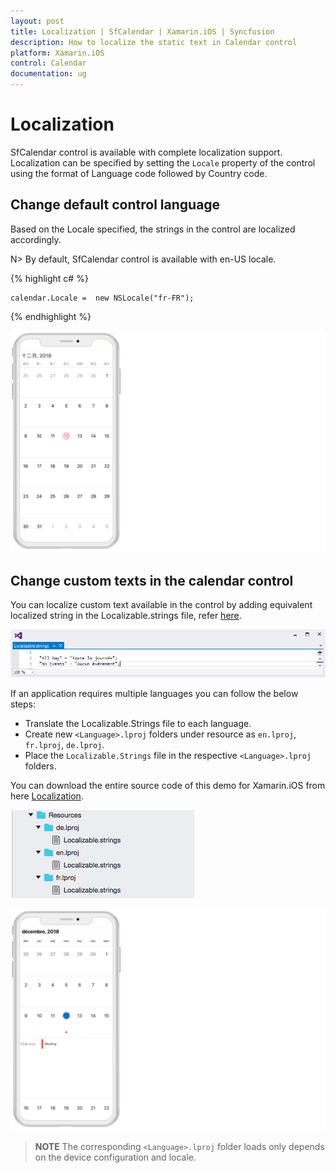 ```yaml
---
layout: post
title: Localization | SfCalendar | Xamarin.iOS | Syncfusion
description: How to localize the static text in Calendar control
platform: Xamarin.iOS
control: Calendar
documentation: ug
---
```


# Localization

SfCalendar control is available with complete localization support. Localization can be specified by setting the `Locale` property of the control using the format of Language code followed by Country code. 

## Change default control language

Based on the Locale specified, the strings in the control are localized accordingly.
 
N> By default, SfCalendar control is available with en-US locale.

{% highlight c# %}

	calendar.Locale =  new NSLocale("fr-FR");

{% endhighlight %}

![Localization support in Xamarin.iOS SfCalendar](images/xamarin.ios-calendar-default-localization.png)    

## Change custom texts in the calendar control

You can localize custom text available in the control by adding equivalent localized string in the Localizable.strings file, refer [here](https://developer.xamarin.com/guides/ios/advanced_topics/localization_and_internationalization/).

![Localization support in Xamarin.iOS SfCalendar](Images/xamarin.ios-calendar-localizable-strings.png)  

If an application requires multiple languages you can follow the below steps:

*	Translate the Localizable.Strings file to each language. 
*	Create new `<Language>.lproj` folders under resource as `en.lproj`, `fr.lproj`, `de.lproj`.
* 	Place the `Localizable.Strings` file in the respective `<Language>.lproj` folders.

You can download the entire source code of this demo for Xamarin.iOS from
here [Localization](http://www.syncfusion.com/downloads/support/directtrac/general/ze/Localization_iOS1646966912.zip).

![Localization support in Xamarin.iOS SfCalendar](Images/xamarin.ios-calendar-localization.png)

![Localization support in Xamarin.iOS SfCalendar](images/xamarin.ios-calendar-localization-allday.png)    

>**NOTE**
The corresponding `<Language>.lproj` folder loads only depends on the device configuration and locale.                                    

